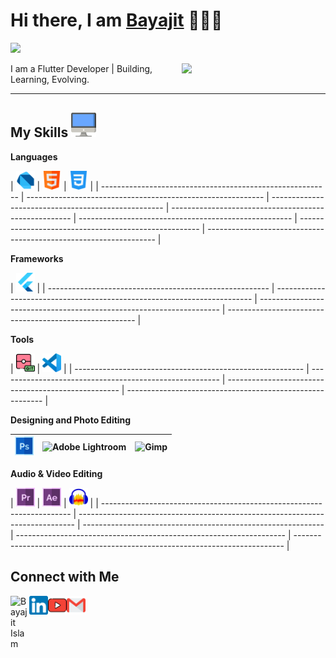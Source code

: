 <h1>Hi there, I am <a href="https://github.com/BayajitIslam" target="_blank">Bayajit</a> 🙋🏽‍♂️</h1>

![](https://visitor-badge.glitch.me/badge?page_id=bayajitislam)

<img align='right' src="https://media.giphy.com/media/M9gbBd9nbDrOTu1Mqx/giphy.gif" width="230">

I am a Flutter Developer | Building, Learning, Evolving.

---

## My Skills <img alt="Computer" width="40px" src="/Assets/desktop.png"/>

**Languages**

| <img alt="Python" width="30px" src="/Assets/dart.png"/> | <img alt="HTML" width="30px" src="/Assets/html.png"/> | <img alt="CSS" width="30px" src="/Assets/css-3.png"/> |
| --------------------------------------------------------- | ----------------------------------------------------------- | --------------------------------------------------- | ----------------------------------------------------- | ----------------------------------------------------- | ----------------------------------------------------- | ----------------------------------------------------------------- |

**Frameworks**

| <img alt="nextjs" width="30px" src="/Assets/flutter.png"/> |
| ------------------------------------------------------- | ------------------------------------------------------------------------ | -------------------------------------------------------------------- | ------------------------------------------------------- |

**Tools**

| <img alt="Git" width="30px" src="/Assets/git.png"/> | <img alt="VSCode" width="30px" src="/Assets/vscode.png"/> |
| --------------------------------------------------------- | ------------------------------------------------------- | --------------------------------------------------- | --------------------------------------------------------- |

**Designing and Photo Editing**

| <img alt="Adobe Photoshop" width="30px" src="/Assets/photoshop.png"/> | <img alt="Adobe Lightroom" width="30px" src="/Assets/lightroom.png"/> | <img alt="Gimp" width="30px" src="/Assets/gimp-icon.svg"/> |
| --------------------------------------------------------------------- | --------------------------------------------------------------------- | ---------------------------------------------------------- |

**Audio & Video Editing**

| <img alt="Adobe Premiere Pro" width="30px" src="/Assets/premier.png"/> | <img alt="Adobe After Effects" width="30px" src="/Assets/after-effects.png"/> | <img alt="Audacity" width="30px" src="/Assets/Audacity_Logo_nofilter.svg"/> |
| ---------------------------------------------------------------------- | ----------------------------------------------------------------------------- | ------------------------------------------------------------ | ------------------------------------------------------------------- | --------------------------------------------------------------------------- |

## **Connect with Me**

[<img align="left" alt="Bayajit Islam" width="30px" src="https://avatars.githubusercontent.com/u/207377805?v=4" />](https://github.com/BayajitIslam) [<img align="left" alt="LinkedIn - Bayajit Islam" width="30px" src="/Assets/linkedin.png" />](https://www.linkedin.com) [<img align="left" alt="YouTube -Bayajit Islam" width="30px" src="/Assets/youtube.png" />](https://www.youtube.com/) [<img align="left" alt="Email -Bayajit Islam" width="30px" src="/Assets/gmail.png" />](mailto:hire.bayajitislam@gmail.com)

